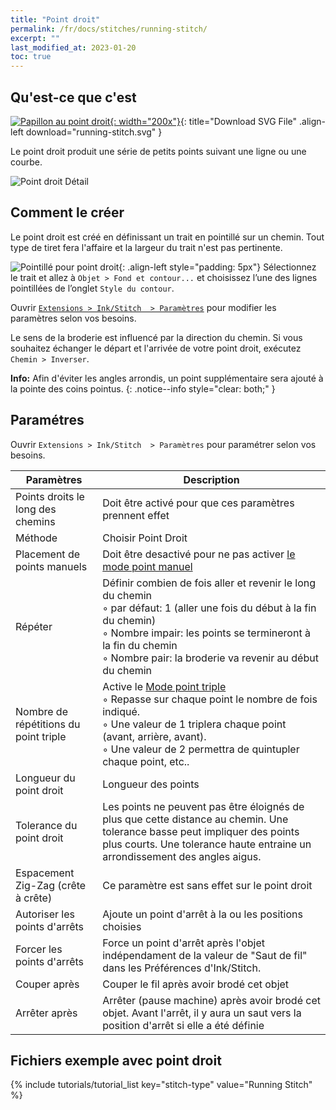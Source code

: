 ```yaml
---
title: "Point droit"
permalink: /fr/docs/stitches/running-stitch/
excerpt: ""
last_modified_at: 2023-01-20
toc: true
---
```

## Qu'est-ce que c'est

[![Papillon au point droit](/assets/images/docs/running-stitch.jpg){: width="200x"}](/assets/images/docs/running-stitch.svg){: title="Download SVG File" .align-left download="running-stitch.svg" }

Le point droit produit une série de petits points suivant une ligne ou une courbe.

![Point droit Détail](/assets/images/docs/running-stitch-detail.jpg)

## Comment le créer
Le point droit est créé en définissant un trait en pointillé sur un chemin. Tout type de tiret fera l'affaire et la largeur du trait n'est pas pertinente.

![Pointillé pour point droit](/assets/images/docs/running-stitch-dashes.jpg){: .align-left style="padding: 5px"}
Sélectionnez le trait et allez à `Objet > Fond et contour...` et choisissez l’une des lignes pointillées de l’onglet `Style du contour`.


Ouvrir [`Extensions > Ink/Stitch  > Paramètres`](/fr/docs/params/#stroke-params) pour modifier les paramètres selon vos besoins.

Le sens de la broderie est influencé par la direction du chemin. Si vous souhaitez échanger le départ et l'arrivée de votre point droit, exécutez `Chemin > Inverser`.

**Info:** Afin d'éviter les angles arrondis, un point supplémentaire sera ajouté à la pointe des coins pointus.
{: .notice--info style="clear: both;" }

## Paramétres

Ouvrir `Extensions > Ink/Stitch  > Paramètres` pour paramétrer selon vos besoins.

Paramètres|Description
---|---
Points droits le long des chemins |Doit être activé pour que ces paramètres prennent effet
Méthode                           |Choisir Point Droit
Placement de points manuels       |Doit être desactivé pour ne pas activer [le mode point manuel](/fr/docs/stitches/manual-stitch/)
Répéter                           |Définir combien de fois aller et revenir le long du chemin<br />◦ par défaut: 1 (aller une fois du début à la fin du chemin)<br />◦ Nombre impair: les points se termineront à la fin du chemin<br />◦ Nombre pair: la broderie va revenir au début du chemin
Nombre de répétitions du point triple |Active le [Mode point triple](/fr/docs/stitches/bean-stitch/)<br />◦ Repasse sur chaque point le nombre de fois indiqué.<br />◦ Une valeur de 1 triplera chaque point (avant, arrière, avant).<br />◦ Une valeur de 2 permettra de quintupler chaque point, etc..<br />
Longueur du point droit           |Longueur des points 
Tolerance du point droit          |Les points ne peuvent pas être éloignés de plus que cette distance au chemin. Une tolerance basse peut impliquer des points plus courts. Une tolerance haute entraine un arrondissement des angles aigus.
Espacement Zig-Zag (crête à crête)|Ce paramètre est sans effet sur le point droit
Autoriser les points d'arrêts     |Ajoute un point d'arrêt à la ou les positions choisies
Forcer les points d'arrêts        |Force un point d'arrêt après l'objet indépendament de la valeur de "Saut de fil" dans les Préférences d'Ink/Stitch.
Couper après                      |Couper le fil après avoir brodé cet objet
Arrêter après                     |Arrêter (pause machine) après avoir brodé cet objet. Avant l'arrêt, il y aura un saut vers la position d'arrêt si elle a été définie

## Fichiers exemple avec point droit
{% include tutorials/tutorial_list key="stitch-type" value="Running Stitch" %}
